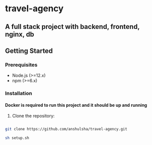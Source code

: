 # travel-agency
## A full stack project with backend, frontend, nginx, db

## Getting Started

### Prerequisites

- Node.js (>=12.x)
- npm (>=6.x)

### Installation

#### Docker is required to run this project and it should be up and running

1. Clone the repository:

```bash

git clone https://github.com/anshulsha/travel-agency.git

sh setup.sh


```
